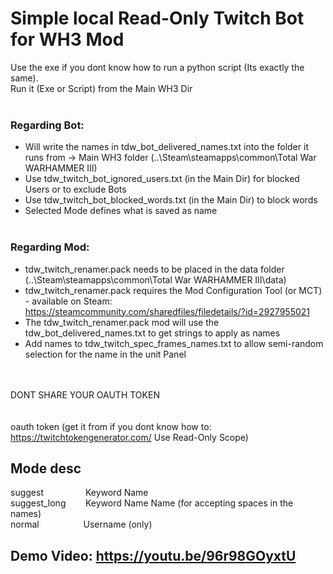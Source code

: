 # Simple local Read-Only Twitch Bot for WH3 Mod <br />

Use the exe if you dont know how to run a python script (Its exactly the same). <br />
Run it (Exe or Script) from the Main WH3 Dir <br />
 <br />
### Regarding Bot: <br />
- Will write the names in tdw_bot_delivered_names.txt into the folder it runs from -> Main WH3 folder (..\Steam\steamapps\common\Total War WARHAMMER III) <br />
- Use tdw_twitch_bot_ignored_users.txt (in the Main Dir) for blocked Users or to exclude Bots <br />
- Use tdw_twitch_bot_blocked_words.txt (in the Main Dir) to block words <br /> 
- Selected Mode defines what is saved as name  <br /> <br />

### Regarding Mod: <br />
- tdw_twitch_renamer.pack needs to be placed in the data folder (..\Steam\steamapps\common\Total War WARHAMMER III\data) <br />
- tdw_twitch_renamer.pack requires the Mod Configuration Tool (or MCT) - available on Steam: https://steamcommunity.com/sharedfiles/filedetails/?id=2927955021
- The tdw_twitch_renamer.pack mod will use the tdw_bot_delivered_names.txt to get strings to apply as names  <br />
- Add names to tdw_twitch_spec_frames_names.txt to allow semi-random selection for the name in the unit Panel <br />
<br /> <br />

DONT SHARE YOUR OAUTH TOKEN <br />
 <br /><br />
oauth token (get it from if you dont know how to: https://twitchtokengenerator.com/ Use Read-Only Scope) <br />

## Mode desc <br />
suggest &nbsp;&nbsp;&nbsp;&nbsp;&nbsp;&nbsp;&nbsp;&nbsp;&nbsp;&nbsp;&nbsp;&nbsp;&nbsp;&nbsp;&nbsp; Keyword Name <br />
suggest_long &nbsp;&nbsp;&nbsp;&nbsp;&nbsp;&nbsp; Keyword Name Name  (for accepting spaces in the names) <br />
normal &nbsp;&nbsp;&nbsp;&nbsp;&nbsp;&nbsp;&nbsp;&nbsp;&nbsp;&nbsp;&nbsp;&nbsp;&nbsp;&nbsp;&nbsp;&nbsp; Username (only)<br />


## Demo Video: https://youtu.be/96r98GOyxtU
